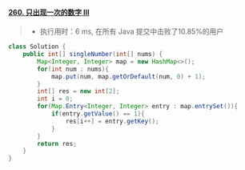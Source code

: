 #### [260. 只出现一次的数字 III](https://leetcode-cn.com/problems/single-number-iii/)

> - 执行用时：6 ms, 在所有 Java 提交中击败了10.85%的用户

```java
class Solution {
    public int[] singleNumber(int[] nums) {
        Map<Integer, Integer> map = new HashMap<>();
        for(int num : nums){
            map.put(num, map.getOrDefault(num, 0) + 1);
        }
        int[] res = new int[2];
        int i = 0;
        for(Map.Entry<Integer, Integer> entry : map.entrySet()){
            if(entry.getValue() == 1){
                res[i++] = entry.getKey();
            }
        }
        return res;
    }
}
```

